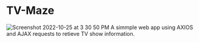 # TV-Maze
![Screenshot 2022-10-25 at 3 30 50 PM](https://user-images.githubusercontent.com/90358066/197895261-86a54a95-70b9-4fbb-ae8e-f9141a832287.png)
A simmple web app using AXIOS and AJAX requests to retieve TV show information. 
